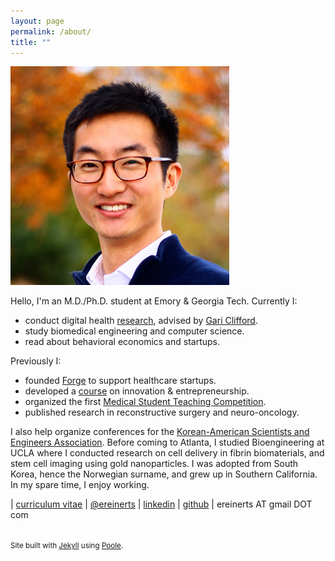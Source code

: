 ```yaml
---
layout: page
permalink: /about/
title: ""
---
```


<img src="/images/erik.jpg">

Hello, I'm an M.D./Ph.D. student at Emory & Georgia Tech. Currently I:

+ conduct digital health [research](http://erikreinertsen.com/research/), advised by [Gari Clifford](http://gdclifford.info/gari).
+ study biomedical engineering and computer science.
+ read about behavioral economics and startups.

Previously I:

+ founded [Forge](http://forgehealth.org) to support healthcare startups.
+ developed a [course](http://erikreinertsen.com/iemed/) on innovation & entrepreneurship.
+ organized the first [Medical Student Teaching Competition](http://emorymstc.com/).
+ published research in reconstructive surgery and neuro-oncology.

I also help organize conferences for the [Korean-American Scientists and Engineers Association](http://ksea.org/). Before coming to Atlanta, I studied Bioengineering at UCLA where I conducted research on cell delivery in fibrin biomaterials, and stem cell imaging using gold nanoparticles. I was adopted from South Korea, hence the Norwegian surname, and grew up in Southern California. In my spare time, I enjoy working.

<i class="fa fa-graduation-cap"></i> | [curriculum vitae](https://dl.dropboxusercontent.com/u/1102315/Erik%20Reinertsen%20CV.pdf)
<i class="fa fa-twitter"></i> | [@ereinerts](http://www.twitter.com/ereinerts)
<i class="fa fa-linkedin"></i> | [linkedin](http://www.linkedin.com/in/erikreinertsen/)
<i class="fa fa-github"></i> | [github](https://github.com/erikreinerts)
<i class="fa fa-envelope"></i> | ereinerts AT gmail DOT com

<footer class="footer">
<small><br>
Site built with <a href="http://jekyllrb.com/" target="_blank">Jekyll</a> using <a href="http://getpoole.com/" target="_blank">Poole</a>.
</small>
</footer>
